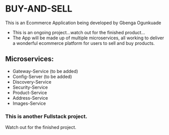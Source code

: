 # BUY-AND-SELL
This is an Ecommerce Application being developed by Gbenga Ogunkuade

- This is an ongoing project...watch out for the finished product...
- The App will be made up of multiple microservices, all working to deliver a wonderful ecommerce platform for users to sell and buy products.

## Microservices:
- Gateway-Service (to be added)
- Config-Server (to be added)
- Discovery-Service
- Security-Service
- Product-Service
- Address-Service
- Images-Service


### This is another Fullstack project.

Watch out for the finished project.